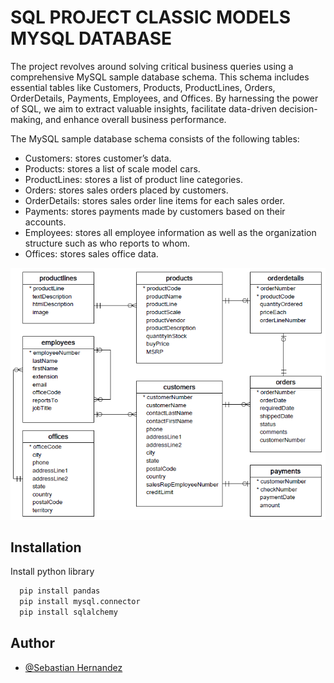 
# SQL PROJECT CLASSIC MODELS MYSQL DATABASE 

The project revolves around solving critical business queries using a comprehensive MySQL sample database schema. This schema includes essential tables like Customers, Products, ProductLines, Orders, OrderDetails, Payments, Employees, and Offices. By harnessing the power of SQL, we aim to extract valuable insights, facilitate data-driven decision-making, and enhance overall business performance.

The MySQL sample database schema consists of the following tables:

- Customers: stores customer’s data.
- Products: stores a list of scale model cars.
- ProductLines: stores a list of product line categories.
- Orders: stores sales orders placed by customers.
- OrderDetails: stores sales order line items for each sales order.
- Payments: stores payments made by customers based on their accounts.
- Employees: stores all employee information as well as the organization structure such as who reports to whom.
- Offices: stores sales office data.

![Image](MySQL_ClassicModels.png)



## Installation

Install python library

```bash
  pip install pandas
  pip install mysql.connector
  pip install sqlalchemy
```
    
## Author

- [@Sebastian Hernandez](https://github.com/JuanSebastianHernandezGomez)

